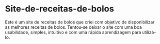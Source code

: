 # Site-de-receitas-de-bolos
Este é um site de receitas de bolos que criei com objetivo de disponibilizar as melhores receitas de bolos. Tentou-se deixar o site com uma boa usabilidade, simples, intuitivo e com uma rápida aprendizagem para utilizá-lo.
